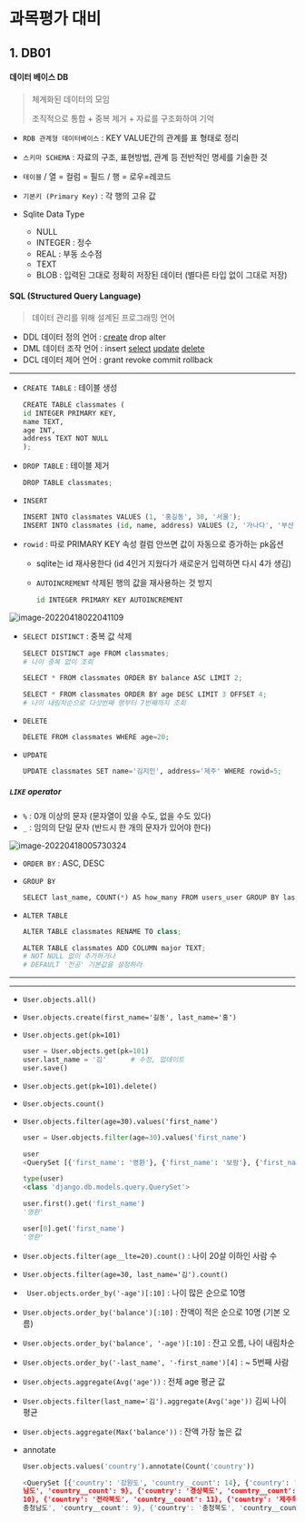 # 과목평가 대비



## 1. DB01



#### 데이터 베이스 DB 

> 체계화된 데이터의 모임
>
> 조직적으로 통합 + 중복 제거 + 자료를 구조화하여 기억

- `RDB 관계형 데이터베이스` : KEY VALUE간의 관계를 표 형태로 정리
- `스키마 SCHEMA` : 자료의 구조, 표현방법, 관계 등 전반적인 명세를 기술한 것

- `테이블` / 열 = 컬럼 = 필드 / 행 = 로우=레코드
- `기본키 (Primary Key)` : 각 행의 고유 값



- Sqlite Data Type
  - NULL
  - INTEGER : 정수
  - REAL : 부동 소수점
  - TEXT
  - BLOB : 입력된 그대로 정확히 저장된 데이터 (별다른 타입 없이 그대로 저장)



#### SQL (Structured Query Language)

> 데이터 관리를 위해 설계된 프로그래밍 언어

- DDL 데이터 정의 언어 : <u>create</u> drop alter
- DML 데이터 조작 언어 : insert <u>select</u> <u>update</u> <u>delete</u>
- DCL 데이터 제어 언어 : grant revoke commit rollback



---



- `CREATE TABLE` : 테이블 생성

  ```PYTHON
  CREATE TABLE classmates (
  id INTEGER PRIMARY KEY,
  name TEXT,
  age INT,
  address TEXT NOT NULL
  );
  ```

- `DROP TABLE` : 테이블 제거

  ```PYTHON
  DROP TABLE classmates;
  ```

- `INSERT`

  ```PYTHON
  INSERT INTO classmates VALUES (1, '홍길동', 30, '서울');
  INSERT INTO classmates (id, name, address) VALUES (2, '가나다', '부산');
  ```

  

- `rowid` : 따로 PRIMARY KEY 속성 컬럼 안쓰면 값이 자동으로 증가하는 pk옵션

  - sqlite는 id 재사용한다 (id 4인거 지웠다가 새로운거 입력하면 다시 4가 생김)

  - `AUTOINCREMENT` 삭제된 행의 값을 재사용하는 것 방지

    ```PYTHON
    id INTEGER PRIMARY KEY AUTOINCREMENT
    ```



![image-20220418022041109](C:/Users/%EC%9C%A0%EC%A7%80%EC%96%B8/AppData/Roaming/Typora/typora-user-images/image-20220418022041109.png)



- `SELECT DISTINCT` : 중복 값 삭제

  ```PYTHON
  SELECT DISTINCT age FROM classmates;
  # 나이 중복 없이 조회
  
  SELECT * FROM classmates ORDER BY balance ASC LIMIT 2;
  
  SELECT * FROM classmates ORDER BY age DESC LIMIT 3 OFFSET 4;
  # 나이 내림차순으로 다섯번째 행부터 7번째까지 조회
  ```

- `DELETE`

  ```PYTHON
  DELETE FROM classmates WHERE age=20;
  ```

- `UPDATE` 

  ```PYTHON
  UPDATE classmates SET name='김지민', address='제주' WHERE rowid=5;
  ```

  

##### `LIKE` operator

- `%` : 0개 이상의 문자 (문자열이 있을 수도, 없을 수도 있다)
- `_` : 임의의 단일 문자 (반드시 한 개의 문자가 있어야 한다)

![image-20220418005730324](C:/Users/%EC%9C%A0%EC%A7%80%EC%96%B8/AppData/Roaming/Typora/typora-user-images/image-20220418005730324.png)



- `ORDER BY` : ASC, DESC

- `GROUP BY`

  ```PYTHON
  SELECT last_name, COUNT(*) AS how_many FROM users_user GROUP BY last_name ;
  ```

  

- `ALTER TABLE`

  ```PYTHON
  ALTER TABLE classmates RENAME TO class;
  
  ALTER TABLE classmates ADD COLUMN major TEXT;
  # NOT NULL 없이 추가하거나 
  # DEFAULT '전공' 기본값을 설정하라
  ```

  

---

---



- `User.objects.all()`

- `User.objects.create(first_name='길동', last_name='홍')`

- `User.objects.get(pk=101)`

  ```python
  user = User.objects.get(pk=101)
  user.last_name = '김'		# 수정, 업데이트
  user.save()
  ```

- `User.objects.get(pk=101).delete()`

- `User.objects.count()`

- `User.objects.filter(age=30).values('first_name')`

  ```python
  user = User.objects.filter(age=30).values('first_name')
  
  user
  <QuerySet [{'first_name': '영환'}, {'first_name': '보람'}, {'first_name': '은영'}]>
  
  type(user)
  <class 'django.db.models.query.QuerySet'>
  
  user.first().get('first_name')
  '영환'
  
  user[0].get('first_name')
  '영환'
  ```

- `User.objects.filter(age__lte=20).count()` : 나이 20살 이하인 사람 수

- `User.objects.filter(age=30, last_name='김').count()`

- ` User.objects.order_by('-age')[:10]` : 나이 많은 순으로 10명

- `User.objects.order_by('balance')[:10]` : 잔액이 적은 순으로 10명 (기본 오름)

- `User.objects.order_by('balance', '-age')[:10]` : 잔고 오름, 나이 내림차순

- `User.objects.order_by('-last_name', '-first_name')[4]` : ~ 5번째 사람



- `User.objects.aggregate(Avg('age'))` : 전체 age 평균 값

- `User.objects.filter(last_name='김').aggregate(Avg('age'))` 김씨 나이 평균

- `User.objects.aggregate(Max('balance'))` : 잔액 가장 높은 값

- annotate

  ```python
  User.objects.values('country').annotate(Count('country'))
  
  <QuerySet [{'country': '강원도', 'country__count': 14}, {'country': '경기도', 'country__count': 9}, {'country': '경상 
  남도', 'country__count': 9}, {'country': '경상북도', 'country__count': 15}, {'country': '전라남도', 'country__count': 
  10}, {'country': '전라북도', 'country__count': 11}, {'country': '제주특별자치도', 'country__count': 9}, {'country': ' 
  충청남도', 'country__count': 9}, {'country': '충청북도', 'country__count': 14}]>
  ```

  

  